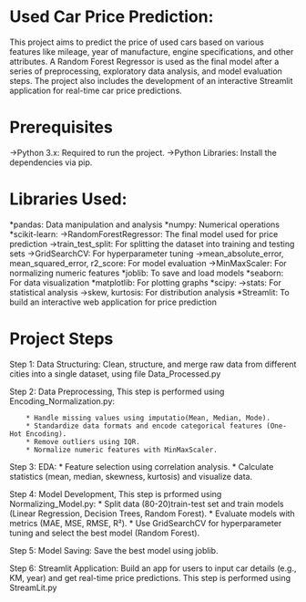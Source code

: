 # Used Car Price Prediction:

   This project aims to predict the price of used cars based on various features like mileage, year of manufacture, engine specifications, and other attributes. A    Random Forest Regressor is used as the final model after a series of preprocessing, exploratory data analysis, and model evaluation steps. The project also includes    the development of an interactive Streamlit application for real-time car price predictions.
   
# Prerequisites

   ->Python 3.x: Required to run the project.
   ->Python Libraries: Install the dependencies via pip.

# Libraries Used:

 *pandas: Data manipulation and analysis
 *numpy: Numerical operations
 *scikit-learn:
    ->RandomForestRegressor: The final model used for price prediction
    ->train_test_split: For splitting the dataset into training and testing sets
    ->GridSearchCV: For hyperparameter tuning
    ->mean_absolute_error, mean_squared_error, r2_score: For model evaluation
    ->MinMaxScaler: For normalizing numeric features
 *joblib: To save and load models
 *seaborn: For data visualization
 *matplotlib: For plotting graphs
 *scipy:
    ->stats: For statistical analysis
    ->skew, kurtosis: For distribution analysis
 *Streamlit: To build an interactive web application for price prediction

# Project Steps

 Step 1: Data Structuring: Clean, structure, and merge raw data from different cities into a single dataset, using file Data_Processed.py

 Step 2: Data Preprocessing, This step is performed using Encoding_Normalization.py:

        * Handle missing values using imputatio(Mean, Median, Mode).
        * Standardize data formats and encode categorical features (One-Hot Encoding).
        * Remove outliers using IQR.
        * Normalize numeric features with MinMaxScaler.

 Step 3: EDA:
        * Feature selection using correlation analysis.
        * Calculate statistics (mean, median, skewness, kurtosis) and visualize data.

 Step 4: Model Development, This step is prformed using Normalizing_Model.py:
        * Split data (80-20)train-test set and train models (Linear Regression, Decision Trees, Random Forest).
        * Evaluate models with metrics (MAE, MSE, RMSE, R²).
        * Use GridSearchCV for hyperparameter tuning and select the best model (Random Forest).

 Step 5: Model Saving: Save the best model using joblib.

 Step 6: Streamlit Application: Build an app for users to input car details (e.g., KM, year) and get real-time price predictions.
	 This step is performed using StreamLit.py
